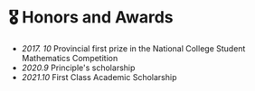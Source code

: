 # 🎖 Honors and Awards
- *2017. 10* Provincial first prize in the National College Student Mathematics Competition
- *2020.9* Principle's scholarship
- *2021.10* First Class Academic Scholarship